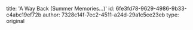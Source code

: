 title: 'A Way Back (Summer Memories…)'
id: 6fe3fd78-9629-4986-9b33-c4abc19ef72b
author: 7328c14f-7ec2-4511-a24d-29a1c5ce23eb
type: original
